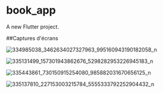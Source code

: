 # book_app

A new Flutter project.

##Captures d'écrans 

![334985038_3462634027327963_995160943190182058_n](https://user-images.githubusercontent.com/113768152/224333204-8a53ff83-0081-4ddf-b114-0db5656f841d.jpg)

![335131499_157301943862676_5298282953226945183_n](https://user-images.githubusercontent.com/113768152/224333153-7a1fd5bc-d6fc-4f4c-b9a8-cb877b75d3bc.jpg)

![335443861_730150915254080_985882031670656125_n](https://user-images.githubusercontent.com/113768152/224333065-11570ff5-bf6b-4b22-9735-77670f11252b.jpg)

![335137810_227153003215784_5555333792252904432_n](https://user-images.githubusercontent.com/113768152/224333011-89bf4db5-8aa1-4a97-933f-7a7da5883846.jpg)
